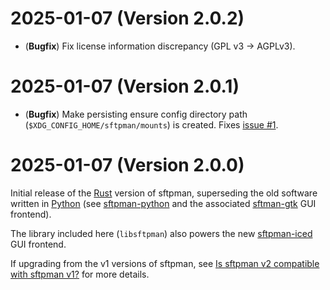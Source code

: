# 2025-01-07 (Version 2.0.2)

- (**Bugfix**) Fix license information discrepancy (GPL v3 -> AGPLv3).

# 2025-01-07 (Version 2.0.1)

- (**Bugfix**) Make persisting ensure config directory path (`$XDG_CONFIG_HOME/sftpman/mounts`) is created. Fixes [issue #1](https://github.com/spantaleev/sftpman-rs/issues/1).

# 2025-01-07 (Version 2.0.0)

Initial release of the [Rust](https://www.rust-lang.org/) version of sftpman, superseding the old software written in [Python](https://www.python.org/) (see [sftpman-python](https://github.com/spantaleev/sftpman-python) and the associated [sftman-gtk](https://github.com/spantaleev/sftpman-gtk) GUI frontend).

The library included here (`libsftpman`) also powers the new [sftpman-iced](https://github.com/spantaleev/sftpman-iced-rs) GUI frontend.

If upgrading from the v1 versions of sftpman, see [Is sftpman v2 compatible with sftpman v1?](README.md#is-sftpman-v2-compatible-with-sftpman-v1) for more details.
